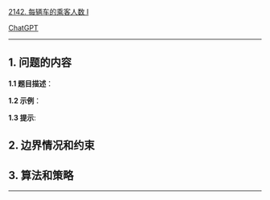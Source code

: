 [2142. 每辆车的乘客人数 I](https://leetcode.cn/problems/the-number-of-passengers-in-each-bus-i)

[ChatGPT](chat.openai.com)

---

## 1. 问题的内容
**1.1 题目描述**：

**1.2 示例**：

**1.3 提示**:

## 2. 边界情况和约束


## 3. 算法和策略

---

